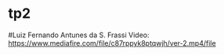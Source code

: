 # tp2
#Luiz Fernando Antunes da S. Frassi
Video: https://www.mediafire.com/file/c87rppyk8ptqwjh/ver-2.mp4/file
